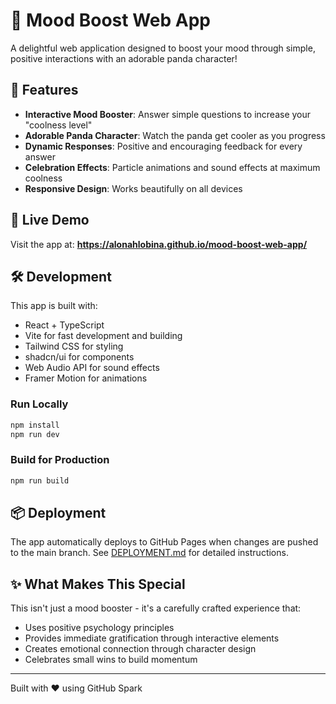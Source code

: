 # 🎉 Mood Boost Web App

A delightful web application designed to boost your mood through simple, positive interactions with an adorable panda character!

## 🌟 Features

- **Interactive Mood Booster**: Answer simple questions to increase your "coolness level"
- **Adorable Panda Character**: Watch the panda get cooler as you progress
- **Dynamic Responses**: Positive and encouraging feedback for every answer
- **Celebration Effects**: Particle animations and sound effects at maximum coolness
- **Responsive Design**: Works beautifully on all devices

## 🚀 Live Demo

Visit the app at: **https://alonahlobina.github.io/mood-boost-web-app/**

## 🛠️ Development

This app is built with:
- React + TypeScript
- Vite for fast development and building
- Tailwind CSS for styling
- shadcn/ui for components
- Web Audio API for sound effects
- Framer Motion for animations

### Run Locally

```bash
npm install
npm run dev
```

### Build for Production

```bash
npm run build
```

## 📦 Deployment

The app automatically deploys to GitHub Pages when changes are pushed to the main branch. See [DEPLOYMENT.md](DEPLOYMENT.md) for detailed instructions.

## ✨ What Makes This Special

This isn't just a mood booster - it's a carefully crafted experience that:
- Uses positive psychology principles
- Provides immediate gratification through interactive elements
- Creates emotional connection through character design
- Celebrates small wins to build momentum

---

Built with ❤️ using GitHub Spark